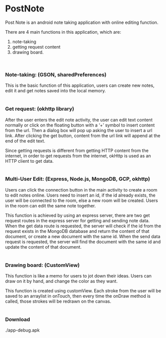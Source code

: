 # PostNote

Post Note is an android note taking application with online editing function.


There are 4 main functions in this application, which are:
1. note-taking
2. getting request content
3. drawing board.
<br>
<h3>Note-taking: (GSON, sharedPreferences)</h3> 
This is the basic function of this application, users can create new notes, edit it and get notes saved into the local memory.
<br><br>

<h3>Get request: (okhttp library)</h3> 
After the user enters the edit note activity, the user can edit text content normally or click on the floating button with a ‘+’ symbol to insert content from the url. Then a dialog box will pop up asking the user to insert a url link. After clicking the get button, content from the url link will append at the end of the edit text.

Since getting requests is different from getting HTTP content from the internet, in order to get requests from the internet, okHttp is used as an HTTP client to get data.
<br><br>

<h3>Multi-User Edit: (Express, Node.js, MongoDB, GCP, okhttp)</h3> 
Users can click the connection button in the main activity to create a room to edit notes online. Users need to insert an id, if the id already exists, the user will be connected to the room, else a new room will be created. Users in the room can edit the same note together.

This function is achieved by using an express server, there are two get request routes in the express server for getting and sending note data. When the get data route is requested, the server will check if the id from the request exists in the MongoDB database and return the content of that document, or create a new document with the same id. When the send data request is requested, the server will find the document with the same id and update the content of that document.
<br><br>

<h3>Drawing board: (CustomView)</h3> 
This function is like a memo for users to jot down their ideas. Users can draw on it by hand, and change the color as they want.

This function is created using customView. Each stroke from the user will be saved to an arraylist in onTouch, then every time the onDraw method is called, those strokes will be redrawn on the canvas.
<br><br>

<h3>Download</h3>
./app-debug.apk
